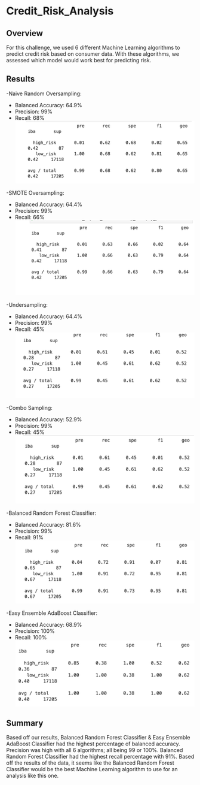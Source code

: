 # Credit_Risk_Analysis

## Overview
For this challenge, we used 6 different Machine Learning algorithms to predict credit risk based on consumer data. With these algorithms, we assessed which model would work best for predicting risk.


## Results
-Naive Random Oversampling:
  - Balanced Accuracy: 64.9%
  - Precision: 99%
  - Recall: 68%
 ![Naive Random Oversampling](https://github.com/abeituni/Credit_Risk_Analysis/blob/main/Images/NaiveRandomOversampling.png)
 
-SMOTE Oversampling:
  - Balanced Accuracy: 64.4%
  - Precision: 99%
  - Recall: 66%
![SMOTE Oversampling](https://github.com/abeituni/Credit_Risk_Analysis/blob/main/Images/SmoteOversampling.png)

-Undersampling:
  - Balanced Accuracy: 64.4%
  - Precision: 99%
  - Recall: 45%
![Undersampling](https://github.com/abeituni/Credit_Risk_Analysis/blob/main/Images/Undersampling.png)

-Combo Sampling:
  - Balanced Accuracy: 52.9%
  - Precision: 99%
  - Recall: 45%
![Combo Sampling](https://github.com/abeituni/Credit_Risk_Analysis/blob/main/Images/CombinationSampling.png)

-Balanced Random Forest Classifier:
  - Balanced Accuracy: 81.6%
  - Precision: 99%
  - Recall: 91%
![BRFC](https://github.com/abeituni/Credit_Risk_Analysis/blob/main/Images/BalancedRandomForestClassifier.png)

-Easy Ensemble AdaBoost Classifier:
  - Balanced Accuracy: 68.9%
  - Precision: 100%
  - Recall: 100%
![EEABC](https://github.com/abeituni/Credit_Risk_Analysis/blob/main/Images/EasyEnsembleAdaBoostClassifier.png)

## Summary
Based off our results, Balanced Random Forest Classifier & Easy Ensemble AdaBoost Classifier had the highest percentage of balanced accuracy. Precision was high with all 6 algorithms; all being 99 or 100%. Balanced Random Forest Classifier had the highest recall percentage with 91%. Based off the results of the data, it seems like the Balanced Random Forest Classifier would be the best Machine Learning algorithm to use for an analysis like this one. 
